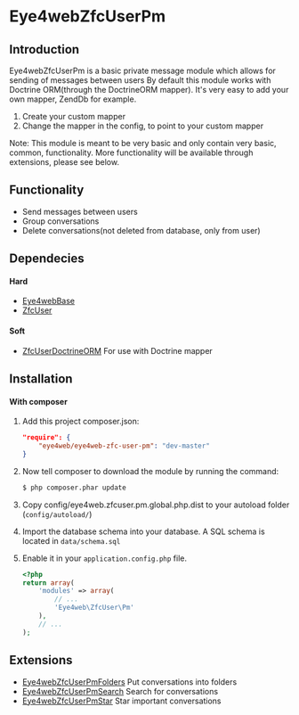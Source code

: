 Eye4webZfcUserPm
=======

Introduction
------------
Eye4webZfcUserPm is a basic private message module which allows for sending of messages between users
By default this module works with Doctrine ORM(through the DoctrineORM mapper). 
It's very easy to add your own mapper, ZendDb for example.   
1. Create your custom mapper   
2. Change the mapper in the config, to point to your custom mapper

Note: This module is meant to be very basic and only contain very basic, common, functionality.
More functionality will be available through extensions, please see below.

Functionality
------------
* Send messages between users
* Group conversations
* Delete conversations(not deleted from database, only from user)

Dependecies
------------
#### Hard
- [Eye4webBase](https://github.com/Eye4web/Eye4webBase)
- [ZfcUser](https://github.com/ZF-Commons/ZfcUser)

#### Soft
- [ZfcUserDoctrineORM](https://github.com/ZF-Commons/ZfcUserDoctrineORM) For use with Doctrine mapper

Installation
------------
#### With composer

1. Add this project composer.json:

    ```json
    "require": {
        "eye4web/eye4web-zfc-user-pm": "dev-master"
    }
    ```

2. Now tell composer to download the module by running the command:

    ```bash
    $ php composer.phar update
    ```
    
3. Copy config/eye4web.zfcuser.pm.global.php.dist to your autoload folder (`config/autoload/`)

4. Import the database schema into your database. A SQL schema is located in `data/schema.sql`

5. Enable it in your `application.config.php` file.

    ```php
    <?php
    return array(
        'modules' => array(
            // ...
            'Eye4web\ZfcUser\Pm'
        ),
        // ...
    );
    ```
    
Extensions
------------
- [Eye4webZfcUserPmFolders](https://github.com/Eye4web/Eye4webZfcUserPmFolders) Put conversations into folders
- [Eye4webZfcUserPmSearch](https://github.com/Eye4web/Eye4webZfcUserPmSearch) Search for conversations
- [Eye4webZfcUserPmStar](https://github.com/Eye4web/Eye4webZfcUserPmSearch) Star important conversations
